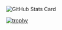 <!-- ![](https://komarev.com/ghpvc/?username=fateshelled) -->

![GitHub Stats Card](https://github-readme-stats.vercel.app/api?username=fateshelled)

[![trophy](https://github-profile-trophy.vercel.app/?username=fateshelled)](https://github.com/ryo-ma/github-profile-trophy)
